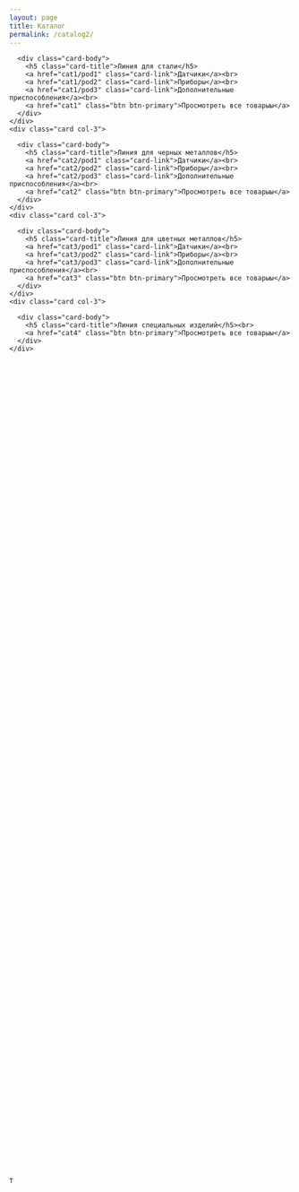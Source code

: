 ```yaml
---
layout: page
title: Каталог
permalink: /catalog2/
---
```


<div class="catalog-nav row">
	<div class="card col-3">
	  
	  <div class="card-body">
	    <h5 class="card-title">Линия для стали</h5>
	    <a href="cat1/pod1" class="card-link">Датчики</a><br>
	    <a href="cat1/pod2" class="card-link">Приборы</a><br>
	    <a href="cat1/pod3" class="card-link">Дополнительные приспособления</a><br>
	    <a href="cat1" class="btn btn-primary">Просмотреть все товарыы</a>
	  </div>
	</div>
	<div class="card col-3">
	  
	  <div class="card-body">
	    <h5 class="card-title">Линия для черных металлов</h5>
	    <a href="cat2/pod1" class="card-link">Датчики</a><br>
	    <a href="cat2/pod2" class="card-link">Приборы</a><br>
	    <a href="cat2/pod3" class="card-link">Дополнительные приспособления</a><br>
	    <a href="cat2" class="btn btn-primary">Просмотреть все товарыы</a>
	  </div>
	</div>
	<div class="card col-3">
	  
	  <div class="card-body">
	    <h5 class="card-title">Линия для цветных металлов</h5>
	    <a href="cat3/pod1" class="card-link">Датчики</a><br>
	    <a href="cat3/pod2" class="card-link">Приборы</a><br>
	    <a href="cat3/pod3" class="card-link">Дополнительные приспособления</a><br>
	    <a href="cat3" class="btn btn-primary">Просмотреть все товарыы</a>
	  </div>
	</div>
	<div class="card col-3">
	  
	  <div class="card-body">
	    <h5 class="card-title">Линия специальных изделий</h5><br>
	    <a href="cat4" class="btn btn-primary">Просмотреть все товарыы</a>
	  </div>
	</div>
</div>
т
<style type="text/css">
	.header-page{background: url({{ site.url }}/img/bg-catalog.jpeg); background-size: cover;}
	.col-3{padding: 0px; margin: 0px;}
	.row{padding: 0px; margin: 0px;}
	.card-body{border-radius: 0px; border-width: 0px; padding: 20px;}
	.card{border-radius: 0px; border-width: 0px; height: 50vh;}
	.card-img-top{border-radius: 0px; border-width: 0px; z-index: 0}
	.page-section{padding: 0px; margin: 0px;}
</style>